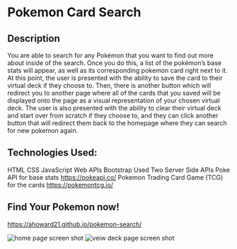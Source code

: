 # Pokemon Card Search
## Description
You are able to search for any Pokémon that you want to find out more about inside of the search. Once you do this, a list of the pokémon’s base stats will appear, as well as its corresponding pokemon card right next to it. At this point, the user is presented with the ability to save the card to their virtual deck if they choose to. Then, there is another button which will redirect you to another page where all of the cards that you saved will be displayed onto the page as a visual representation of your chosen virtual deck. The user is also presented with the ability to clear their virtual deck and start over from scratch if they choose to, and they can click another button that will redirect them back to the homepage where they can search for new pokemon again.  
## Technologies Used: 
HTML
CSS
JavaScript
Web APIs
Bootstrap
Used Two Server Side APIs
    Poke API for base stats https://pokeapi.co/
    Pokemon Trading Card Game (TCG) for the cards https://pokemontcg.io/




## Find Your Pokemon now!
https://ahoward21.github.io/pokemon-search/

![home page screen shot](./assests/images/poke-find-home.png?raw=true)
![veiw deck page screen shot](./assests/images/poke-find-deck.png?raw=true)